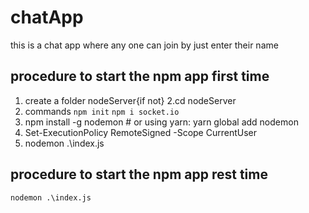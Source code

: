 # chatApp
this is a chat app where any one can join by just enter their name


## procedure to start the npm app first time
1. create a folder nodeServer{if not}
2.cd nodeServer
3. commands
  ```npm init```
  ```npm i socket.io```
  3. npm install -g nodemon # or using yarn: yarn global add nodemon
  4. Set-ExecutionPolicy RemoteSigned -Scope CurrentUser
  5. nodemon .\index.js


## procedure to start the npm app rest time
```nodemon .\index.js```
